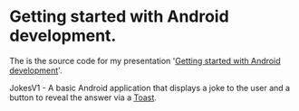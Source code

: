 Getting started with Android development.
====
The is the source code for my presentation '[Getting started with Android development](https://docs.google.com/presentation/d/1i2qK8rinPTUWvXIijOL2b7s0Zg4heD_goMUjAEi2DQk/pub)'.

JokesV1 - A basic Android application that displays a joke to the user and a button to reveal the answer via a [Toast](https://developer.android.com/guide/topics/ui/notifiers/toasts.html).
